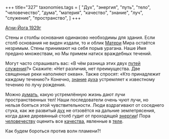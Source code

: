 +++
title="327"
taxonomies.tags = [
 "Дух",
 "энергия",
 "путь",
 "тело",
 "человечество",
 "дума",
 "материя",
 "качество",
 "знание",
 "луч",
 "служение",
 "пространство",
]
+++

[Агни-Йога 1929г](/agni/1929)

Стены и столбы основания одинаково необходимы для здания. Если столб основания не виден издали, то и облик [Матери](/tags/материя) Мира остаётся незримым. Стены принимают на себя порыв урагана. Наше Имя предано множествам, но Мы примем натиск враждебных течений.   

Могут часто спрашивать вас: «В чём разница этих двух [путей](/tags/путь) [служения](/tags/служение)?» Скажите: «Нет различия, нет преимущества. Две священные реки наполняют океан». Также спросят: «Кто принадлежит каждому течению?» Конечно, [знание](/tags/знание) [духа](/tags/Дух) устремляет к известному течению по лучу рождения.   

Можно [думать](/tags/дума), какую устремлённую жизнь дают лучи пространственных тел! Наши последователи очень чуют лучи, но нельзя бояться этой чувствительности. Люди вздрагивают от соседнего стука, как же развитый [дух](/tags/Дух) не отзовётся на дальние землетрясения, когда даже деревянный столб гудит от проходящей [энергии](/tags/энергия)! Пора [человечеству](/tags/человечество) оценить все [качества](/tags/качество), явленные в [теле](/tags/тело).   

Как будем бороться против волн пламени?!